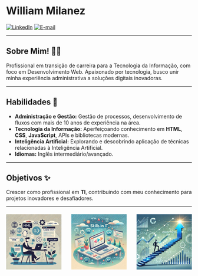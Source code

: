 # William Milanez

[![LinkedIn](https://img.shields.io/badge/-LinkedIn-1DB954?style=flat-square&logo=linkedin&logoColor=white&link=https://www.linkedin.com/in/williammilanez/)](https://www.linkedin.com/in/williammilanez/)
[![E-mail](https://img.shields.io/badge/-E--mail-1DB954?style=flat-square&logo=microsoft-outlook&logoColor=white&link=mailto:william.milanez@outlook.com)](mailto:william.milanez@outlook.com)

---

## Sobre Mim! 👨‍💻
Profissional em transição de carreira para a Tecnologia da Informação, com foco em Desenvolvimento Web. Apaixonado por tecnologia, busco unir minha experiência administrativa a soluções digitais inovadoras.

---

## Habilidades 🚀
- **Administração e Gestão:** Gestão de processos, desenvolvimento de fluxos com mais de 10 anos de experiência na área.
- **Tecnologia da Informação:** Aperfeiçoando conhecimento em **HTML**, **CSS**, **JavaScript**, APIs e bibliotecas modernas.
- **Inteligência Artificial:** Explorando e descobrindo aplicação de técnicas relacionadas à Inteligência Artificial.
- **Idiomas:** Inglês intermediário/avançado.

---

## Objetivos ✨
Crescer como profissional em **TI**, contribuindo com meu conhecimento para projetos inovadores e desafiadores.

---

<div style="display: flex; justify-content: space-between; margin-top: 20px;">
  <img src="https://github.com/williammilanez/williammilanez/raw/main/images/about%20me.webp" alt="Sobre Mim" width="150" style="max-width: 150px; height: auto;">
  <img src="https://github.com/williammilanez/williammilanez/raw/main/images/skills.webp" alt="Habilidades" width="150" style="max-width: 150px; height: auto;">
  <img src="https://github.com/williammilanez/williammilanez/raw/main/images/objectives.webp" alt="Objetivos" width="150" style="max-width: 150px; height: auto;">
</div>
